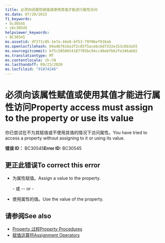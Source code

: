 ```yaml
---
title: 必须向该属性赋值或使用其值才能进行属性访问
ms.date: 07/20/2015
f1_keywords:
- bc30545
- vbc30545
helpviewer_keywords:
- BC30545
ms.assetid: df271c05-1e7a-44e8-bf53-79f06ef916ab
ms.openlocfilehash: b9ad67616a3f2c85f5acebc6d7332e153c6b3a55
ms.sourcegitcommit: bf5c5850654187705bc94cc40ebfb62fe346ab02
ms.translationtype: MT
ms.contentlocale: zh-CN
ms.lasthandoff: 09/23/2020
ms.locfileid: "91074246"
---
```

# <a name="property-access-must-assign-to-the-property-or-use-its-value"></a><span data-ttu-id="10f27-102">必须向该属性赋值或使用其值才能进行属性访问</span><span class="sxs-lookup"><span data-stu-id="10f27-102">Property access must assign to the property or use its value</span></span>

<span data-ttu-id="10f27-103">你已尝试在不为其赋值或不使用其值的情况下访问属性。</span><span class="sxs-lookup"><span data-stu-id="10f27-103">You have tried to access a property without assigning to it or using its value.</span></span>
  
 <span data-ttu-id="10f27-104">**错误 ID：** BC30545</span><span class="sxs-lookup"><span data-stu-id="10f27-104">**Error ID:** BC30545</span></span>  
  
## <a name="to-correct-this-error"></a><span data-ttu-id="10f27-105">更正此错误</span><span class="sxs-lookup"><span data-stu-id="10f27-105">To correct this error</span></span>  
  
- <span data-ttu-id="10f27-106">为属性赋值。</span><span class="sxs-lookup"><span data-stu-id="10f27-106">Assign a value to the property.</span></span>  
  
     <span data-ttu-id="10f27-107">\- 或 -</span><span class="sxs-lookup"><span data-stu-id="10f27-107">\- or -</span></span>  
  
- <span data-ttu-id="10f27-108">使用属性的值。</span><span class="sxs-lookup"><span data-stu-id="10f27-108">Use the value of the property.</span></span>  
  
## <a name="see-also"></a><span data-ttu-id="10f27-109">请参阅</span><span class="sxs-lookup"><span data-stu-id="10f27-109">See also</span></span>

- [<span data-ttu-id="10f27-110">Property 过程</span><span class="sxs-lookup"><span data-stu-id="10f27-110">Property Procedures</span></span>](../programming-guide/language-features/procedures/property-procedures.md)
- [<span data-ttu-id="10f27-111">赋值运算符</span><span class="sxs-lookup"><span data-stu-id="10f27-111">Assignment Operators</span></span>](../language-reference/operators/assignment-operators.md)
